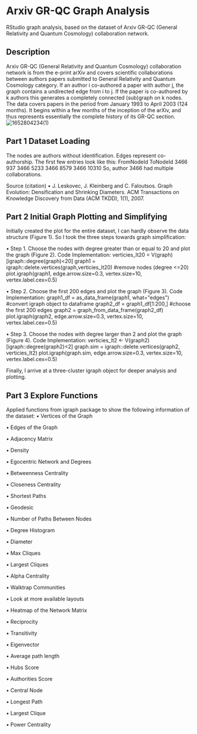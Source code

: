 # Arxiv GR-QC Graph Analysis
RStudio graph analysis, based on the dataset of Arxiv GR-QC (General Relativity and Quantum Cosmology) collaboration network.

## Description
Arxiv GR-QC (General Relativity and Quantum Cosmology) collaboration network is from the e-print arXiv and covers scientific collaborations between authors papers submitted to General Relativity and Quantum Cosmology category. If an author i co-authored a paper with author j, the graph contains a undirected edge from i to j. If the paper is co-authored by k authors this generates a completely connected (sub)graph on k nodes.
The data covers papers in the period from January 1993 to April 2003 (124 months). It begins within a few months of the inception of the arXiv, and thus represents essentially the complete history of its GR-QC section.
![1652804234(1)](https://user-images.githubusercontent.com/90291484/168859724-d45bcc0e-6a60-43f3-a0a4-a1bf25829a8d.png)

## Part 1 Dataset Loading
The nodes are authors without identification. Edges represent co-authorship.
The first few entries look like this:
  FromNodeId	ToNodeId
  3466	      937
  3466	      5233
	3466	      8579
	3466	      10310
So, author 3466 had multiple collaborations.

Source (citation)
• J. Leskovec, J. Kleinberg and C. Faloutsos. Graph Evolution: Densification and Shrinking Diameters. ACM Transactions on Knowledge Discovery from Data (ACM TKDD), 1(1), 2007.

## Part 2 Initial Graph Plotting and Simplifying
Initially created the plot for the entire dataset, I can hardly observe the data structure (Figure 1). So I took the three steps towards graph simplification: 

• Step 1. Choose the nodes with degree greater than or equal to 20 and plot the graph (Figure 2).
Code Implementation:
verticies_lt20 = V(graph)[igraph::degree(graph)<20]
graph1 = igraph::delete.vertices(graph,verticies_lt20) #remove nodes (degree <=20)
plot.igraph(graph1, edge.arrow.size=0.3, vertex.size=10, vertex.label.cex=0.5)

• Step 2. Choose the first 200 edges and plot the graph (Figure 3).
Code Implementation:
graph1_df = as_data_frame(graph1, what="edges") #convert igraph object to dataframe
graph2_df = graph1_df[1:200,] #choose the first 200 edges
graph2 = graph_from_data_frame(graph2_df)
plot.igraph(graph2, edge.arrow.size=0.3, vertex.size=10, vertex.label.cex=0.5)

• Step 3. Choose the nodes with degree larger than 2 and plot the graph (Figure 4).
Code Implementation:
verticies_lt2 <- V(graph2)[igraph::degree(graph2)<2]
graph.sim = igraph::delete.vertices(graph2, verticies_lt2)
plot.igraph(graph.sim, edge.arrow.size=0.3, vertex.size=10, vertex.label.cex=0.5)

Finally, I arrive at a three-cluster igraph object for deeper analysis and plotting.

## Part 3 Explore Functions
Applied functions from igraph package to show the following information of the dataset:
• Vertices of the Graph

• Edges of the Graph

• Adjacency Matrix

• Density

• Egocentric Network and Degrees

• Betweenness Centrality

• Closeness Centrality

• Shortest Paths

• Geodesic

• Number of Paths Between Nodes

• Degree Histogram

• Diameter

• Max Cliques

• Largest Cliques

• Alpha Centrality

• Walktrap Communities

• Look at more available layouts

• Heatmap of the Network Matrix

• Reciprocity

• Transitivity

• Eigenvector

• Average path length

• Hubs Score

• Authorities Score

• Central Node

• Longest Path

• Largest Clique

• Power Centrality

